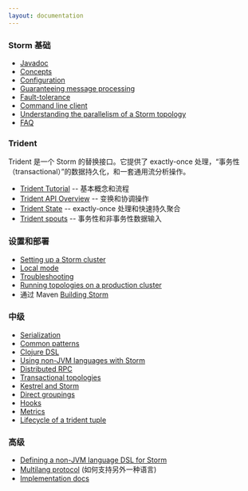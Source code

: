 ```yaml
---
layout: documentation
---
```

### Storm 基础

* [Javadoc](http://nathanmarz.github.com/storm)
* [Concepts](Concepts.html)
* [Configuration](Configuration.html)
* [Guaranteeing message processing](Guaranteeing-message-processing.html)
* [Fault-tolerance](Fault-tolerance.html)
* [Command line client](Command-line-client.html)
* [Understanding the parallelism of a Storm topology](Understanding-the-parallelism-of-a-Storm-topology.html)
* [FAQ](FAQ.html)

### Trident

Trident 是一个 Storm 的替换接口。它提供了 exactly-once 处理，“事务性（transactional）”的数据持久化，和一套通用流分析操作。

* [Trident Tutorial](Trident-tutorial.html)     -- 基本概念和流程
* [Trident API Overview](Trident-API-Overview.html) -- 变换和协调操作
* [Trident State](Trident-state.html)        -- exactly-once 处理和快速持久聚合
* [Trident spouts](Trident-spouts.html)       -- 事务性和非事务性数据输入

### 设置和部署

* [Setting up a Storm cluster](Setting-up-a-Storm-cluster.html)
* [Local mode](Local-mode.html)
* [Troubleshooting](Troubleshooting.html)
* [Running topologies on a production cluster](Running-topologies-on-a-production-cluster.html)
* 通过 Maven [Building Storm](Maven.html) 

### 中级

* [Serialization](Serialization.html)
* [Common patterns](Common-patterns.html)
* [Clojure DSL](Clojure-DSL.html)
* [Using non-JVM languages with Storm](Using-non-JVM-languages-with-Storm.html)
* [Distributed RPC](Distributed-RPC.html)
* [Transactional topologies](Transactional-topologies.html)
* [Kestrel and Storm](Kestrel-and-Storm.html)
* [Direct groupings](Direct-groupings.html)
* [Hooks](Hooks.html)
* [Metrics](Metrics.html)
* [Lifecycle of a trident tuple]()

### 高级

* [Defining a non-JVM language DSL for Storm](Defining-a-non-jvm-language-dsl-for-storm.html)
* [Multilang protocol](Multilang-protocol.html) (如何支持另外一种语言)
* [Implementation docs](Implementation-docs.html)